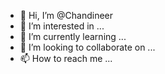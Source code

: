 - 👋 Hi, I’m @Chandineer
- 👀 I’m interested in ...
- 🌱 I’m currently learning ...
- 💞️ I’m looking to collaborate on ...
- 📫 How to reach me ...

<!---
Chandineer/Chandineer is a ✨ special ✨ repository because its `README.md` (this file) appears on your GitHub profile.
You can click the Preview link to take a look at your changes.
--->
